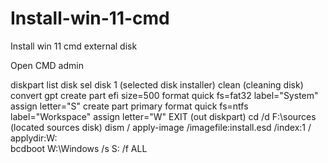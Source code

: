 # Install-win-11-cmd
Install win 11 cmd external disk

Open CMD admin

diskpart 
list disk 
sel disk 1 (selected disk installer)
clean (cleaning disk)
convert gpt
create part efi size=500
format quick fs=fat32 label="System"
assign letter="S"
create part primary
format quick fs=ntfs label="Workspace"
assign letter="W"
EXIT (out diskpart)
cd /d F:\sources (located sources disk)
dism / apply-image /imagefile:install.esd /index:1 / applydir:W:\
bcdboot W:\Windows /s S: /f ALL
